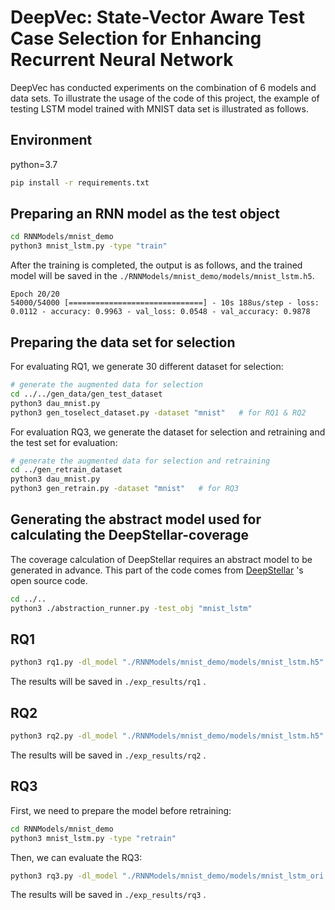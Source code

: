 # DeepVec: State-Vector Aware Test Case Selection for Enhancing Recurrent Neural Network

DeepVec has conducted experiments on the combination of 6 models and data sets. To illustrate the usage of the code of this project, the example of testing LSTM model trained with MNIST data set is illustrated as follows.

## Environment

python=3.7

```sh
pip install -r requirements.txt
```

## Preparing an RNN model as the test object

```sh
cd RNNModels/mnist_demo
python3 mnist_lstm.py -type "train"
```

After the training is completed, the output is as follows, and the trained model will be saved in the `./RNNModels/mnist_demo/models/mnist_lstm.h5`.

```
Epoch 20/20
54000/54000 [==============================] - 10s 188us/step - loss: 0.0112 - accuracy: 0.9963 - val_loss: 0.0548 - val_accuracy: 0.9878
```

## Preparing the data set for selection

For evaluating RQ1, we generate 30 different dataset for selection:

```sh
# generate the augmented data for selection
cd ../../gen_data/gen_test_dataset
python3 dau_mnist.py
python3 gen_toselect_dataset.py -dataset "mnist"   # for RQ1 & RQ2
```

For evaluation RQ3, we generate the dataset for selection and retraining and the test set for evaluation:

```sh
# generate the augmented data for selection and retraining
cd ../gen_retrain_dataset
python3 dau_mnist.py
python3 gen_retrain.py -dataset "mnist"   # for RQ3
```

## Generating the abstract model used for calculating the DeepStellar-coverage 

The coverage calculation of DeepStellar requires an abstract model to be generated in advance. This part of the code comes from [DeepStellar](https://github.com/xiaoningdu/deepstellar) 's open source code.

```sh
cd ../..
python3 ./abstraction_runner.py -test_obj "mnist_lstm"
```

## RQ1

```sh
python3 rq1.py -dl_model "./RNNModels/mnist_demo/models/mnist_lstm.h5" -model_type "lstm" -dataset "mnist"
```

The results will be saved in `./exp_results/rq1` .

## RQ2

```sh
python3 rq2.py -dl_model "./RNNModels/mnist_demo/models/mnist_lstm.h5" -model_type "lstm" -dataset "mnist"
```

The results will be saved in `./exp_results/rq2` .

## RQ3

First, we need to prepare the model before retraining:

```sh
cd RNNModels/mnist_demo
python3 mnist_lstm.py -type "retrain"
```

Then, we can evaluate the RQ3:

```sh
python3 rq3.py -dl_model "./RNNModels/mnist_demo/models/mnist_lstm_ori.h5" -model_type "lstm" -dataset "mnist"
```

The results will be saved in `./exp_results/rq3` .

